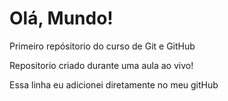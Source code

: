 # Olá, Mundo!
 Primeiro repósitorio do curso de Git e GitHub

Repositorio criado durante uma aula ao vivo!

Essa linha eu adicionei diretamente no meu gitHub

